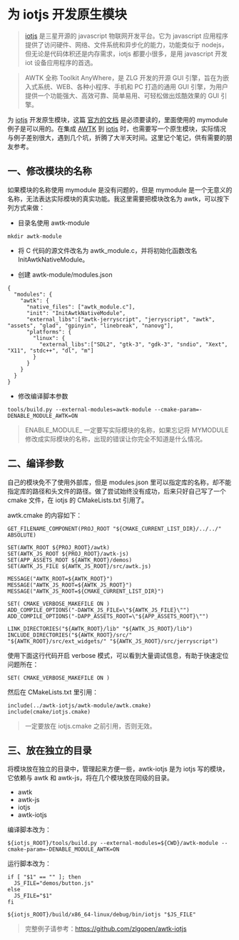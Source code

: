 # 为 iotjs 开发原生模块

> [iotjs](https://github.com/pando-project/iotjs) 是三星开源的 javascript 物联网开发平台。它为 javascript 应用程序提供了访问硬件、网络、文件系统和异步化的能力，功能类似于 nodejs，但无论是代码体积还是内存需求，iotjs 都要小很多，是用 javascript 开发 iot 设备应用程序的首选。

>AWTK 全称 Toolkit AnyWhere，是 ZLG 开发的开源 GUI 引擎，旨在为嵌入式系统、WEB、各种小程序、手机和 PC 打造的通用 GUI 引擎，为用户提供一个功能强大、高效可靠、简单易用、可轻松做出炫酷效果的 GUI 引擎。

为 [iotjs](https://github.com/pando-project/iotjs) 开发原生模块，这篇 [官方的文档](https://github.com/pando-project/iotjs/wiki/Writing-New-Module) 是必须要读的，里面使用的 mymodule 例子是可以用的。在集成 [AWTK]() 到 [iotjs](https://github.com/pando-project/iotjs) 时，也需要写一个原生模块，实际情况与例子差别很大，遇到几个坑，折腾了大半天时间。这里记个笔记，供有需要的朋友参考。

## 一、修改模块的名称

如果模块的名称使用 mymodule 是没有问题的，但是 mymodule 是一个无意义的名称，无法表达实际模块的真实功能。我这里需要把模块改名为 awtk，可以按下列方式来做：

* 目录名使用 awtk-module

```
mkdir awtk-module
```

* 将 C 代码的源文件改名为 awtk_module.c，并将初始化函数改名 InitAwtkNativeModule。

* 创建 awtk-module/modules.json

```
{
  "modules": {
    "awtk": {
      "native_files": ["awtk_module.c"],
      "init": "InitAwtkNativeModule",
      "external_libs":["awtk-jerryscript", "jerryscript", "awtk", "assets", "glad", "gpinyin", "linebreak", "nanovg"], 
      "platforms": {
        "linux": {
          "external_libs":["SDL2", "gtk-3", "gdk-3", "sndio", "Xext", "X11", "stdc++", "dl", "m"]
        }   
      }   
    }
  }
}
```

* 修改编译脚本参数

```
tools/build.py --external-modules=awtk-module --cmake-param=-DENABLE_MODULE_AWTK=ON
```

> ENABLE\_MODULE\_ 一定要写实际模块的名称，如果忘记将 MYMODULE 修改成实际模块的名称，出现的错误让你完全不知道是什么情况。

## 二、编译参数

自己的模块免不了使用外部库，但是 modules.json 里可以指定库的名称，却不能指定库的路径和头文件的路径。做了尝试始终没有成功，后来只好自己写了一个 cmake 文件，在 iotjs 的 CMakeLists.txt 引用了。

awtk.cmake 的内容如下：

```
GET_FILENAME_COMPONENT(PROJ_ROOT "${CMAKE_CURRENT_LIST_DIR}/../../" ABSOLUTE)

SET(AWTK_ROOT ${PROJ_ROOT}/awtk)
SET(AWTK_JS_ROOT ${PROJ_ROOT}/awtk-js)
SET(APP_ASSETS_ROOT ${AWTK_ROOT}/demos)
SET(AWTK_JS_FILE ${AWTK_JS_ROOT}/src/awtk.js)

MESSAGE("AWTK_ROOT=${AWTK_ROOT}")
MESSAGE("AWTK_JS_ROOT=${AWTK_JS_ROOT}")
MESSAGE("AWTK_JS_ROOT=${CMAKE_CURRENT_LIST_DIR}")

SET( CMAKE_VERBOSE_MAKEFILE ON )
ADD_COMPILE_OPTIONS("-DAWTK_JS_FILE=\"${AWTK_JS_FILE}\"")
ADD_COMPILE_OPTIONS("-DAPP_ASSETS_ROOT=\"${APP_ASSETS_ROOT}\"")

LINK_DIRECTORIES("${AWTK_ROOT}/lib" "${AWTK_JS_ROOT}/lib")
INCLUDE_DIRECTORIES("${AWTK_ROOT}/src/" "${AWTK_ROOT}/src/ext_widgets/" "${AWTK_JS_ROOT}/src/jerryscript")
```

使用下面这行代码开启 verbose 模式，可以看到大量调试信息，有助于快速定位问题所在：

```
SET( CMAKE_VERBOSE_MAKEFILE ON )
```

然后在 CMakeLists.txt 里引用：

```
include(../awtk-iotjs/awtk-module/awtk.cmake)
include(cmake/iotjs.cmake)
```

> 一定要放在 iotjs.cmake 之前引用，否则无效。

## 三、放在独立的目录

将模块放在独立的目录中，管理起来方便一些，awtk-iotjs 是为 iotjs 写的模块，它依赖与 awtk 和 awtk-js，将在几个模块放在同级的目录。

* awtk
* awtk-js
* iotjs
* awtk-iotjs

编译脚本改为：

```
${iotjs_ROOT}/tools/build.py --external-modules=${CWD}/awtk-module --cmake-param=-DENABLE_MODULE_AWTK=ON
```

运行脚本改为：

```
if [ "$1" == "" ]; then
  JS_FILE="demos/button.js"
else
  JS_FILE="$1"
fi

${iotjs_ROOT}/build/x86_64-linux/debug/bin/iotjs "$JS_FILE"
```

> 完整例子请参考：https://github.com/zlgopen/awtk-iotjs
